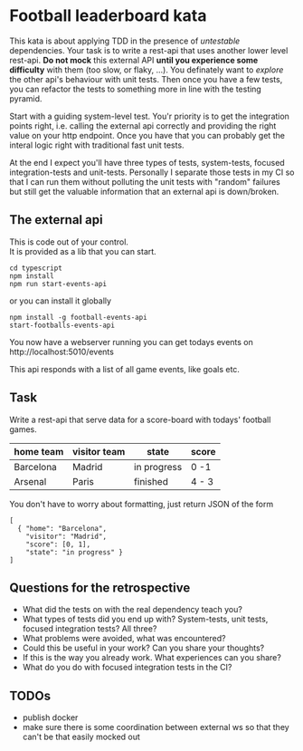 # Football leaderboard kata 
This kata is about applying TDD in the presence of *untestable* dependencies.
Your task is to write a rest-api that uses another lower level rest-api. **Do not 
mock** this external API **until you experience some difficulty** with them 
(too slow, or flaky, ...). You definately want to *explore* the other api's behaviour 
with unit tests. Then once you have a few tests, you can refactor the tests to
something more in line with the testing pyramid. 

Start with a guiding system-level test. You'r priority is to get the integration
points right, i.e. calling the external api correctly and providing the right value 
on your http endpoint. Once you have that you can probably get the interal logic
right with traditional fast unit tests.

At the end I expect you'll have three types of tests, system-tests, focused 
integration-tests and unit-tests. Personally I separate those tests in my CI
so that I can run them without polluting the unit tests with "random" failures
but still get the valuable information that an external api is down/broken. 
  
## The external api
This is code out of your control.  
It is provided as a lib that you can start.   
 
    cd typescript
    npm install
    npm run start-events-api
    
or you can install it globally

    npm install -g football-events-api
    start-footballs-events-api
     
You now have a webserver running you can get todays 
events on http://localhost:5010/events

This api responds with a list of all game events, like goals etc.

## Task
Write a rest-api that serve data for a score-board with 
todays' football games. 

home team | visitor team | state | score
--- | --- | --- | ---  
Barcelona | Madrid | in progress | 0 -1  
Arsenal | Paris | finished | 4 - 3      

You don't have to worry about formatting, just return 
JSON of the form

    [
      { "home": "Barcelona", 
        "visitor": "Madrid", 
        "score": [0, 1], 
        "state": "in progress" }
    ]

## Questions for the retrospective
* What did the tests on with the real dependency teach you?
* What types of tests did you end up with? System-tests, unit tests, focused integration tests? All three?
* What problems were avoided, what was encountered?
* Could this be useful in your work? Can you share your thoughts? 
* If this is the way you already work. What experiences can you share?
* What do you do with focused integration tests in the CI?


## TODOs
* publish docker
* make sure there is some coordination between external ws so that they can't be
  that easily mocked out
